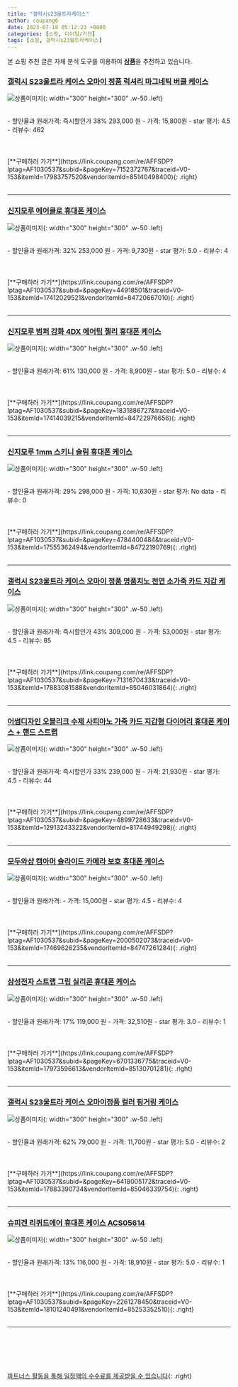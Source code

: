 ```yaml
---
title: "갤럭시s23울트라케이스"
author: coupang6
date: 2023-07-18 05:12:23 +0800
categories: [쇼핑, 디이털/가전]
tags: [쇼핑, 갤럭시s23울트라케이스]
---
```


본 쇼핑 추천 글은 자체 분석 도구를 이용하여 [**상품**](https://link.coupang.com/a/bao1ui)을 추천하고 있습니다.

### [갤럭시 S23울트라 케이스 오마이 정품 럭셔리 마그네틱 버클 케이스](https://link.coupang.com/re/AFFSDP?lptag=AF1030537&subid=&pageKey=7152372767&traceid=V0-153&itemId=17983757520&vendorItemId=85140498400)

![상품이미지](https://thumbnail7.coupangcdn.com/thumbnails/remote/230x230ex/image/vendor_inventory/a97f/b0f7ef65c744b20aeb72739c6d72e2b64628649fa2111022e74bff5aadc3.png){: width="300" height="300" .w-50 .left}


<br>
- 할인율과 원래가격: 즉시할인가 38%  293,000   원
- 가격: 15,800원
- star 평가: 4.5
- 리뷰수: 462
<br>
<br>
<br>
<br>
[**구매하러 가기**](https://link.coupang.com/re/AFFSDP?lptag=AF1030537&subid=&pageKey=7152372767&traceid=V0-153&itemId=17983757520&vendorItemId=85140498400){: .right}
<br>
<br>

---

### [신지모루 에어클로 휴대폰 케이스](https://link.coupang.com/re/AFFSDP?lptag=AF1030537&subid=&pageKey=44918501&traceid=V0-153&itemId=17412029521&vendorItemId=84720667010)

![상품이미지](https://thumbnail10.coupangcdn.com/thumbnails/remote/230x230ex/image/rs_quotation_api/jyr5atry/3189de4e57fe45559f5a930e2028cdde.jpg){: width="300" height="300" .w-50 .left}


<br>
- 할인율과 원래가격: 32%  253,000   원
- 가격: 9,730원
- star 평가: 5.0
- 리뷰수: 4
<br>
<br>
<br>
<br>
[**구매하러 가기**](https://link.coupang.com/re/AFFSDP?lptag=AF1030537&subid=&pageKey=44918501&traceid=V0-153&itemId=17412029521&vendorItemId=84720667010){: .right}
<br>
<br>

---

### [신지모루 범퍼 강화 4DX 에어팁 젤리 휴대폰 케이스](https://link.coupang.com/re/AFFSDP?lptag=AF1030537&subid=&pageKey=1831886727&traceid=V0-153&itemId=17414039215&vendorItemId=84722976656)

![상품이미지](https://thumbnail9.coupangcdn.com/thumbnails/remote/230x230ex/image/retail/images/2023/01/16/18/9/ea2f3082-e966-4135-977e-f800a833e722.jpg){: width="300" height="300" .w-50 .left}


<br>
- 할인율과 원래가격: 61%  130,000   원
- 가격: 8,900원
- star 평가: 5.0
- 리뷰수: 4
<br>
<br>
<br>
<br>
[**구매하러 가기**](https://link.coupang.com/re/AFFSDP?lptag=AF1030537&subid=&pageKey=1831886727&traceid=V0-153&itemId=17414039215&vendorItemId=84722976656){: .right}
<br>
<br>

---

### [신지모루 1mm 스키니 슬림 휴대폰 케이스](https://link.coupang.com/re/AFFSDP?lptag=AF1030537&subid=&pageKey=4784400484&traceid=V0-153&itemId=17555362494&vendorItemId=84722190769)

![상품이미지](https://thumbnail7.coupangcdn.com/thumbnails/remote/230x230ex/image/retail/images/2023/01/16/16/2/932f8b16-c026-4be7-bfc8-36891b08fa1f.jpg){: width="300" height="300" .w-50 .left}


<br>
- 할인율과 원래가격: 29%  298,000   원
- 가격: 10,630원
- star 평가: No data
- 리뷰수: 0
<br>
<br>
<br>
<br>
[**구매하러 가기**](https://link.coupang.com/re/AFFSDP?lptag=AF1030537&subid=&pageKey=4784400484&traceid=V0-153&itemId=17555362494&vendorItemId=84722190769){: .right}
<br>
<br>

---

### [갤럭시 S23울트라 케이스 오마이 정품 명품치노 천연 소가죽 카드 지갑 케이스](https://link.coupang.com/re/AFFSDP?lptag=AF1030537&subid=&pageKey=7131670433&traceid=V0-153&itemId=17883081588&vendorItemId=85046031864)

![상품이미지](https://thumbnail7.coupangcdn.com/thumbnails/remote/230x230ex/image/vendor_inventory/e7d3/3624cf9b96be74abe25d90735cde32af146db757d376ab3b09caf2b3ac50.png){: width="300" height="300" .w-50 .left}


<br>
- 할인율과 원래가격: 즉시할인가 43%  309,000   원
- 가격: 53,000원
- star 평가: 4.5
- 리뷰수: 85
<br>
<br>
<br>
<br>
[**구매하러 가기**](https://link.coupang.com/re/AFFSDP?lptag=AF1030537&subid=&pageKey=7131670433&traceid=V0-153&itemId=17883081588&vendorItemId=85046031864){: .right}
<br>
<br>

---

### [어썸디자인 오블리크 수제 사피아노 가죽 카드 지갑형 다이어리 휴대폰 케이스 + 핸드 스트랩](https://link.coupang.com/re/AFFSDP?lptag=AF1030537&subid=&pageKey=4899728633&traceid=V0-153&itemId=12913243322&vendorItemId=81744949298)

![상품이미지](https://thumbnail6.coupangcdn.com/thumbnails/remote/230x230ex/image/vendor_inventory/8659/86c8109ec3a999d4726c35abcc8795a08775eeb9f1d1e05e45ce549859b6.jpg){: width="300" height="300" .w-50 .left}


<br>
- 할인율과 원래가격: 즉시할인가 33%  239,000   원
- 가격: 21,930원
- star 평가: 4.5
- 리뷰수: 44
<br>
<br>
<br>
<br>
[**구매하러 가기**](https://link.coupang.com/re/AFFSDP?lptag=AF1030537&subid=&pageKey=4899728633&traceid=V0-153&itemId=12913243322&vendorItemId=81744949298){: .right}
<br>
<br>

---

### [모두와샵 캠아머 슬라이드 카메라 보호 휴대폰 케이스](https://link.coupang.com/re/AFFSDP?lptag=AF1030537&subid=&pageKey=2000502073&traceid=V0-153&itemId=17469626235&vendorItemId=84747261284)

![상품이미지](https://thumbnail10.coupangcdn.com/thumbnails/remote/230x230ex/image/vendor_inventory/de7b/582869fbd2dd41154e89bf98fdb4cb46139510b6df503bed5bb6567ad91f.jpg){: width="300" height="300" .w-50 .left}


<br>
- 할인율과 원래가격: 
- 가격: 15,000원
- star 평가: 4.5
- 리뷰수: 4
<br>
<br>
<br>
<br>
[**구매하러 가기**](https://link.coupang.com/re/AFFSDP?lptag=AF1030537&subid=&pageKey=2000502073&traceid=V0-153&itemId=17469626235&vendorItemId=84747261284){: .right}
<br>
<br>

---

### [삼성전자 스트랩 그립 실리콘 휴대폰 케이스](https://link.coupang.com/re/AFFSDP?lptag=AF1030537&subid=&pageKey=6701336775&traceid=V0-153&itemId=17973596613&vendorItemId=85130701281)

![상품이미지](https://thumbnail8.coupangcdn.com/thumbnails/remote/230x230ex/image/retail/images/3840842631144452-e6d8612f-fc4b-4c23-831b-ed27aadc16b5.jpg){: width="300" height="300" .w-50 .left}


<br>
- 할인율과 원래가격: 17%  119,000   원
- 가격: 32,510원
- star 평가: 3.0
- 리뷰수: 1
<br>
<br>
<br>
<br>
[**구매하러 가기**](https://link.coupang.com/re/AFFSDP?lptag=AF1030537&subid=&pageKey=6701336775&traceid=V0-153&itemId=17973596613&vendorItemId=85130701281){: .right}
<br>
<br>

---

### [갤럭시 S23울트라 케이스 오마이정품 컬러 핑거링 케이스](https://link.coupang.com/re/AFFSDP?lptag=AF1030537&subid=&pageKey=6418005172&traceid=V0-153&itemId=17883390734&vendorItemId=85046339754)

![상품이미지](https://thumbnail7.coupangcdn.com/thumbnails/remote/230x230ex/image/vendor_inventory/da9c/28faddee492e0d432c5da82abe5b0f17e60fb4e93a8812870bade1a97ddc.png){: width="300" height="300" .w-50 .left}


<br>
- 할인율과 원래가격: 62%  79,000   원
- 가격: 11,700원
- star 평가: 5.0
- 리뷰수: 2
<br>
<br>
<br>
<br>
[**구매하러 가기**](https://link.coupang.com/re/AFFSDP?lptag=AF1030537&subid=&pageKey=6418005172&traceid=V0-153&itemId=17883390734&vendorItemId=85046339754){: .right}
<br>
<br>

---

### [슈피겐 리퀴드에어 휴대폰 케이스 ACS05614](https://link.coupang.com/re/AFFSDP?lptag=AF1030537&subid=&pageKey=2261278450&traceid=V0-153&itemId=18101240491&vendorItemId=85253352510)

![상품이미지](https://thumbnail6.coupangcdn.com/thumbnails/remote/230x230ex/image/rs_quotation_api/6scruxcw/697cc97f0710448ea2dac7ce06c8865a.jpg){: width="300" height="300" .w-50 .left}


<br>
- 할인율과 원래가격: 13%  116,000   원
- 가격: 18,910원
- star 평가: 5.0
- 리뷰수: 1
<br>
<br>
<br>
<br>
[**구매하러 가기**](https://link.coupang.com/re/AFFSDP?lptag=AF1030537&subid=&pageKey=2261278450&traceid=V0-153&itemId=18101240491&vendorItemId=85253352510){: .right}
<br>
<br>

---
<br><br><br><br><br> [파트너스 활동을 통해 일정액의 수수료를 제공받을 수 있습니다](https://link.coupang.com/a/bao1ui){: .right}